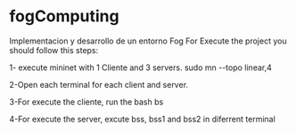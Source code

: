 # fogComputing
Implementacion y desarrollo de un entorno Fog
For Execute the project you should follow this steps:

1- execute mininet with 1 Cliente and 3 servers.
sudo mn --topo linear,4

2-Open each terminal for each client and server.

3-For execute the cliente, run the bash bs

4-For execute the server, excute bss, bss1 and bss2 in diferrent terminal
